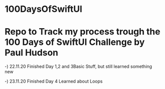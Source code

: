# 100DaysOfSwiftUI
# Repo to Track my process trough the 100 Days of SwiftUI Challenge by Paul Hudson

  -) 22.11.20 Finished Day 1,2 and 3Basic Stuff, but still learned something new
  
  -) 23.11.20 Finished Day 4 Learned about Loops
